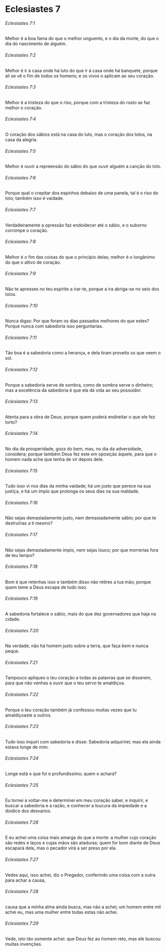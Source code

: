 # Eclesiastes 7

###### Eclesiastes 7:1

Melhor é a boa fama do que o melhor unguento, e o dia da morte, do que o dia do nascimento de alguém.

###### Eclesiastes 7:2

Melhor é ir à casa onde há luto do que ir à casa onde há banquete, porque ali se vê o fim de todos os homens; e os vivos o aplicam ao seu coração.

###### Eclesiastes 7:3

Melhor é a tristeza do que o riso, porque com a tristeza do rosto se faz melhor o coração.

###### Eclesiastes 7:4

O coração dos sábios está na casa do luto, mas o coração dos tolos, na casa da alegria.

###### Eclesiastes 7:5

Melhor é ouvir a repreensão do sábio do que ouvir alguém a canção do tolo.

###### Eclesiastes 7:6

Porque qual o crepitar dos espinhos debaixo de uma panela, tal é o riso do tolo; também isso é vaidade.

###### Eclesiastes 7:7

Verdadeiramente a opressão faz endoidecer até o sábio, e o suborno corrompe o coração.

###### Eclesiastes 7:8

Melhor é o fim das coisas do que o princípio delas; melhor é o longânimo do que o altivo de coração.

###### Eclesiastes 7:9

Não te apresses no teu espírito a irar-te, porque a ira abriga-se no seio dos tolos.

###### Eclesiastes 7:10

Nunca digas: Por que foram os dias passados melhores do que estes? Porque nunca com sabedoria isso perguntarias.

###### Eclesiastes 7:11

Tão boa é a sabedoria como a herança, e dela tiram proveito os que veem o sol.

###### Eclesiastes 7:12

Porque a sabedoria serve de sombra, como de sombra serve o dinheiro; mas a excelência da sabedoria é que ela dá vida ao seu possuidor.

###### Eclesiastes 7:13

Atenta para a obra de Deus; porque quem poderá endireitar o que ele fez torto?

###### Eclesiastes 7:14

No dia da prosperidade, goza do bem, mas, no dia da adversidade, considera; porque também Deus fez este em oposição àquele, para que o homem nada ache que tenha de vir depois dele.

###### Eclesiastes 7:15

Tudo isso vi nos dias da minha vaidade; há um justo que perece na sua justiça, e há um ímpio que prolonga os seus dias na sua maldade.

###### Eclesiastes 7:16

Não sejas demasiadamente justo, nem demasiadamente sábio; por que te destruirias a ti mesmo?

###### Eclesiastes 7:17

Não sejas demasiadamente ímpio, nem sejas louco; por que morrerias fora de teu tempo?

###### Eclesiastes 7:18

Bom é que retenhas isso e também disso não retires a tua mão; porque quem teme a Deus escapa de tudo isso.

###### Eclesiastes 7:19

A sabedoria fortalece o sábio, mais do que dez governadores que haja na cidade.

###### Eclesiastes 7:20

Na verdade, não há homem justo sobre a terra, que faça bem e nunca peque.

###### Eclesiastes 7:21

Tampouco apliques o teu coração a todas as palavras que se disserem, para que não venhas a ouvir que o teu servo te amaldiçoa.

###### Eclesiastes 7:22

Porque o teu coração também já confessou muitas vezes que tu amaldiçoaste a outros.

###### Eclesiastes 7:23

Tudo isso inquiri com sabedoria e disse: Sabedoria adquirirei; mas ela ainda estava longe de mim.

###### Eclesiastes 7:24

Longe está o que foi e profundíssimo; quem o achará?

###### Eclesiastes 7:25

Eu tornei a voltar-me e determinei em meu coração saber, e inquirir, e buscar a sabedoria e a razão, e conhecer a loucura da impiedade e a doidice dos desvarios.

###### Eclesiastes 7:26

E eu achei uma coisa mais amarga do que a morte: a mulher cujo coração são redes e laços e cujas mãos são ataduras; quem for bom diante de Deus escapará dela, mas o pecador virá a ser preso por ela.

###### Eclesiastes 7:27

Vedes aqui, isso achei, diz o Pregador, conferindo uma coisa com a outra para achar a causa,

###### Eclesiastes 7:28

causa que a minha alma ainda busca, mas não a achei; um homem entre mil achei eu, mas uma mulher entre todas estas não achei.

###### Eclesiastes 7:29

Vede, isto tão somente achei: que Deus fez ao homem reto, mas ele buscou muitas invenções.

